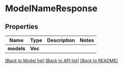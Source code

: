 # ModelNameResponse

## Properties

Name | Type | Description | Notes
------------ | ------------- | ------------- | -------------
**models** | **Vec<String>** |  | 

[[Back to Model list]](../README.md#documentation-for-models) [[Back to API list]](../README.md#documentation-for-api-endpoints) [[Back to README]](../README.md)


